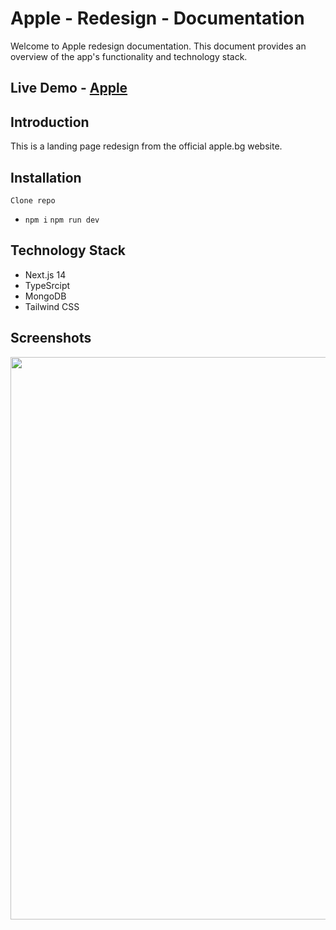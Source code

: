 # Apple - Redesign - Documentation
Welcome to Apple redesign documentation. This document provides an overview of the app's functionality and technology stack.

## Live Demo - [Apple](https://apple-redesign-theta.vercel.app/)


## Introduction

This is a landing page redesign from the official apple.bg website. 


## Installation

`Clone repo`

  - `npm i` `npm run dev`

## Technology Stack

- Next.js 14
- TypeSrcipt
- MongoDB
- Tailwind CSS

## Screenshots
<img src="public/apple-redesign-theta.vercel.app_(1).png" width="900">

